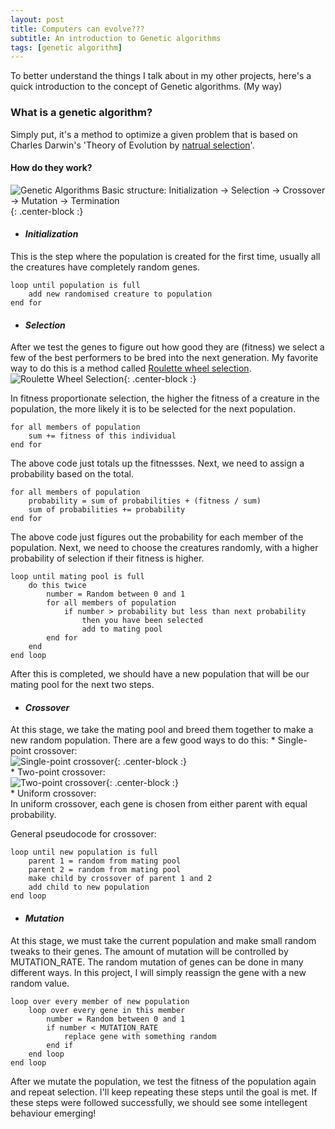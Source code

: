 ```yaml
---
layout: post
title: Computers can evolve???
subtitle: An introduction to Genetic algorithms
tags: [genetic algorithm]
---
```


To better understand the things I talk about in my other projects, here's a quick introduction to the concept of Genetic algorithms. (My way)

### What is a genetic algorithm?
Simply put, it's a method to optimize a given problem that is based on Charles Darwin's 'Theory of Evolution by [natrual selection](https://en.wikipedia.org/wiki/Natural_selection)'.
#### How do they work?
![Genetic Algorithms Basic structure: Initialization -> Selection -> Crossover -> Mutation -> Termination](https://www.researchgate.net/profile/Hongfang_Liu/publication/260377604/figure/fig2/AS:213452158181378@1427902368463/Genetic-Algorithm-Tree-Basic-steps-of-GA-selection-crossover-and-mutation.png){: .center-block :}
* #### **_Initialization_**  
This is the step where the population is created for the first time, usually all the creatures have completely random genes.  
~~~~  
loop until population is full
    add new randomised creature to population
end for
~~~~

* #### **_Selection_**  


After we test the genes to figure out how good they are (fitness) we select a few of the best performers to be bred into the next generation.
My favorite way to do this is a method called [Roulette wheel selection](https://en.wikipedia.org/wiki/Fitness_proportionate_selection).
![Roulette Wheel Selection](https://upload.wikimedia.org/wikipedia/commons/2/2a/Fitness_proportionate_selection_example.png){: .center-block :}  

In fitness proportionate selection, the higher the fitness of a creature in the population, the more likely it is to be selected for the next population.   
~~~~
for all members of population
    sum += fitness of this individual
end for
~~~~    
The above code just totals up the fitnessses.
Next, we need to assign a probability based on the total.
~~~~
for all members of population
    probability = sum of probabilities + (fitness / sum)
    sum of probabilities += probability
end for
~~~~
The above code just figures out the probability for each member of the population. Next, we need to choose the creatures randomly, with a higher probability of selection if their fitness is higher.
~~~~
loop until mating pool is full
    do this twice
        number = Random between 0 and 1
        for all members of population
            if number > probability but less than next probability 
                then you have been selected
                add to mating pool
        end for
    end
end loop
~~~~
After this is completed, we should have a new population that will be our mating pool for the next two steps.

* #### **_Crossover_**   
At this stage, we take the mating pool and breed them together to make a new random population. There are a few good ways to do this:
    * Single-point crossover:  
![Single-point crossover](https://upload.wikimedia.org/wikipedia/commons/thumb/5/56/OnePointCrossover.svg/231px-OnePointCrossover.svg.png){: .center-block :}  
    * Two-point crossover:  
![Two-point crossover](https://upload.wikimedia.org/wikipedia/commons/thumb/c/cd/TwoPointCrossover.svg/226px-TwoPointCrossover.svg.png){: .center-block :}  
    * Uniform crossover:  
In uniform crossover, each gene is chosen from either parent with equal probability.

General pseudocode for crossover:
~~~~ 
loop until new population is full
    parent 1 = random from mating pool
    parent 2 = random from mating pool
    make child by crossover of parent 1 and 2
    add child to new population
end loop
~~~~

* #### **_Mutation_**
At this stage, we must take the current population and make small random tweaks to their genes. The amount of mutation will be controlled by MUTATION_RATE.
The random mutation of genes can be done in many different ways. In this project, I will simply reassign the gene with a new random value.

~~~~
loop over every member of new population
    loop over every gene in this member
        number = Random between 0 and 1
        if number < MUTATION_RATE
            replace gene with something random
        end if
    end loop
end loop
~~~~


After we mutate the population, we test the fitness of the population again and repeat selection. I'll keep repeating these steps until the goal is met. 
If these steps were followed successfully, we should see some intellegent behaviour emerging!